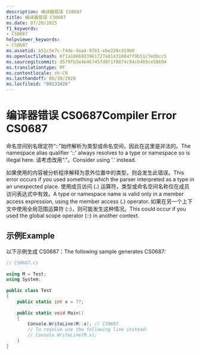 ```yaml
---
description: 编译器错误 CS0687
title: 编译器错误 CS0687
ms.date: 07/20/2015
f1_keywords:
- CS0687
helpviewer_keywords:
- CS0687
ms.assetid: b51c5e7c-f4de-4aa4-97b1-ebe220cd19b0
ms.openlocfilehash: 6f1a1066933961727a81431884ff9b51c7edbcc5
ms.sourcegitcommit: d579fb5e4b46745fd0f1f8874c94c6469ce58604
ms.translationtype: MT
ms.contentlocale: zh-CN
ms.lasthandoff: 08/30/2020
ms.locfileid: "89133426"
---
```

# <a name="compiler-error-cs0687"></a><span data-ttu-id="c4e8d-103">编译器错误 CS0687</span><span class="sxs-lookup"><span data-stu-id="c4e8d-103">Compiler Error CS0687</span></span>
<span data-ttu-id="c4e8d-104">命名空间别名限定符“::”始终解析为类型或命名空间，因此在这里是非法的。</span><span class="sxs-lookup"><span data-stu-id="c4e8d-104">The namespace alias qualifier '::' always resolves to a type or namespace so is illegal here.</span></span> <span data-ttu-id="c4e8d-105">请考虑改用“.”。</span><span class="sxs-lookup"><span data-stu-id="c4e8d-105">Consider using '.' instead.</span></span>  
  
 <span data-ttu-id="c4e8d-106">如果使用的内容被分析程序解释为意外位置中的类型，则会发生此错误。</span><span class="sxs-lookup"><span data-stu-id="c4e8d-106">This error occurs if you used something which the parser interpreted as a type in an unexpected place.</span></span> <span data-ttu-id="c4e8d-107">使用成员访问 (**.**) 运算符，类型或命名空间名称仅在成员访问表达式中有效。</span><span class="sxs-lookup"><span data-stu-id="c4e8d-107">A type or namespace name is valid only in a member access expression, using the member access (**.**) operator.</span></span> <span data-ttu-id="c4e8d-108">如果在另一个上下文中使用全局范围运算符 (::)，则可能发生这种情况。</span><span class="sxs-lookup"><span data-stu-id="c4e8d-108">This could occur if you used the global scope operator (::) in another context.</span></span>  
  
## <a name="example"></a><span data-ttu-id="c4e8d-109">示例</span><span class="sxs-lookup"><span data-stu-id="c4e8d-109">Example</span></span>  
 <span data-ttu-id="c4e8d-110">以下示例生成 CS0687：</span><span class="sxs-lookup"><span data-stu-id="c4e8d-110">The following sample generates CS0687:</span></span>  
  
```csharp  
// CS0687.cs  
  
using M = Test;  
using System;  
  
public class Test
{  
    public static int x = 77;  
  
    public static void Main()
    {  
        Console.WriteLine(M::x); // CS0687  
        // To resolve use the following line instead:  
        // Console.WriteLine(M.x);  
    }  
}  
```
